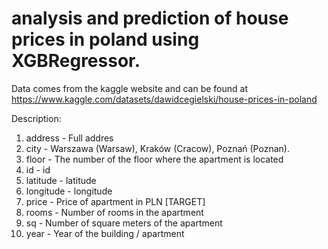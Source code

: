 # analysis and prediction of house prices in poland using XGBRegressor.

Data comes from the kaggle website and can be found at 
https://www.kaggle.com/datasets/dawidcegielski/house-prices-in-poland

Description:

1. address - Full addres
2. city - Warszawa (Warsaw), Kraków (Cracow), Poznań (Poznan).
3. floor - The number of the floor where the apartment is located
4. id - id
5. latitude - latitude
6. longitude - longitude
7. price - Price of apartment in PLN [TARGET]
8. rooms - Number of rooms in the apartment
9. sq - Number of square meters of the apartment
10. year - Year of the building / apartment
